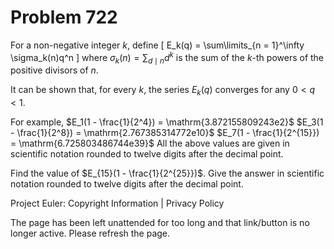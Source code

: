 #   Problem 722

   For a non-negative integer $k$, define \[ E_k(q) = \sum\limits_{n =
   1}^\infty \sigma_k(n)q^n \] where $\sigma_k(n) = \sum_{d \mid n} d^k$ is
   the sum of the $k$-th powers of the positive divisors of $n$.

   It can be shown that, for every $k$, the series $E_k(q)$ converges for any
   $0 < q < 1$.

   For example,
   $E_1(1 - \frac{1}{2^4}) = \mathrm{3.872155809243e2}$
   $E_3(1 - \frac{1}{2^8}) = \mathrm{2.767385314772e10}$
   $E_7(1 - \frac{1}{2^{15}}) = \mathrm{6.725803486744e39}$
   All the above values are given in scientific notation rounded to twelve
   digits after the decimal point.

   Find the value of $E_{15}(1 - \frac{1}{2^{25}})$.
   Give the answer in scientific notation rounded to twelve digits after the
   decimal point.

   Project Euler: Copyright Information | Privacy Policy

   The page has been left unattended for too long and that link/button is no
   longer active. Please refresh the page.
